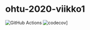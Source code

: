 # ohtu-2020-viikko1

![GitHub Actions](https://github.com/sallamarieini/ohtu-2020-viikko1/workflows/Java%20CI%20with%20Gradle/badge.svg)
![codecov](https://codecov.io/gh/sallamarieini/ohtu-2020-viikko1/branch/main/graph/badge.svg?token=GLDWU41Z4L)]
